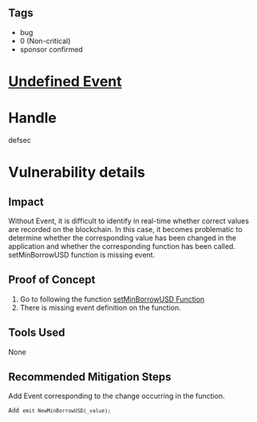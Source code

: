 ## Tags

- bug
- 0 (Non-critical)
- sponsor confirmed

# [Undefined Event](https://github.com/code-423n4/2021-07-wildcredit-findings/issues/1) 

# Handle

defsec


# Vulnerability details

## Impact

Without Event, it is difficult to identify in real-time whether correct values are recorded on
the blockchain. In this case, it becomes problematic to determine whether the
corresponding value has been changed in the application and whether the corresponding
function has been called. setMinBorrowUSD function is missing event.

## Proof of Concept

1. Go to following the function [setMinBorrowUSD Function](https://github.com/code-423n4/2021-07-wildcredit/blob/main/contracts/Controller.sol#L137)
2. There is missing event definition on the function. 

## Tools Used

None

## Recommended Mitigation Steps

Add Event corresponding to the change occurring in the function.

<code>Add `emit NewMinBorrowUSD(_value);`</code>

